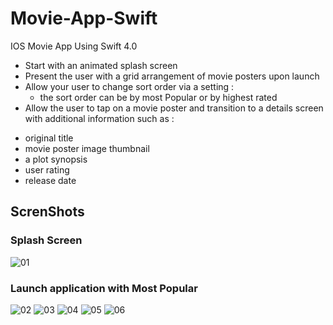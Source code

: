 # Movie-App-Swift
IOS Movie App Using Swift 4.0
- Start with an animated splash screen 
- Present the user with a grid arrangement of movie posters upon launch
- Allow your user to change sort order via a setting : 
  * the sort order can be by most Popular or by highest rated
- Allow the user to tap on a movie poster and transition to a details screen with additional information such as :
* original title
* movie poster image thumbnail
* a plot synopsis
* user rating
* release date
## ScrenShots
### Splash Screen
![01](https://user-images.githubusercontent.com/12870894/57984577-74b3d300-7a5d-11e9-95de-45d11f20ced1.png)
### Launch application with Most Popular
![02](https://user-images.githubusercontent.com/12870894/57984579-754c6980-7a5d-11e9-9164-ae40c36076b4.png)
![03](https://user-images.githubusercontent.com/12870894/57984580-754c6980-7a5d-11e9-8443-cc06c8012186.png)
![04](https://user-images.githubusercontent.com/12870894/57984581-75e50000-7a5d-11e9-9bb2-743f0baa77d9.png)
![05](https://user-images.githubusercontent.com/12870894/57984582-75e50000-7a5d-11e9-89d6-e336487542bb.png)
![06](https://user-images.githubusercontent.com/12870894/57984669-674b1880-7a5e-11e9-9784-9c9cd2cc427f.png)

